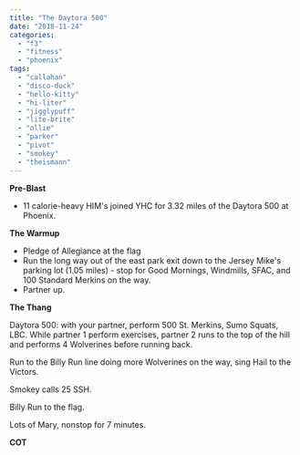 ```yaml
---
title: "The Daytora 500"
date: "2018-11-24"
categories: 
  - "f3"
  - "fitness"
  - "phoenix"
tags: 
  - "callahan"
  - "disco-duck"
  - "hello-kitty"
  - "hi-liter"
  - "jigglypuff"
  - "lite-brite"
  - "ollie"
  - "parker"
  - "pivot"
  - "smokey"
  - "theismann"
---
```


**Pre-Blast**

- 11 calorie-heavy HIM's joined YHC for 3.32 miles of the Daytora 500 at Phoenix.

**The Warmup**

- Pledge of Allegiance at the flag
- Run the long way out of the east park exit down to the Jersey Mike's parking lot (1.05 miles) - stop for Good Mornings, Windmills, SFAC, and 100 Standard Merkins on the way.
- Partner up.

****T**he T**hang****

Daytora 500: with your partner, perform 500 St. Merkins, Sumo Squats, LBC. While partner 1 perform exercises, partner 2 runs to the top of the hill and performs 4 Wolverines before running back.

Run to the Billy Run line doing more Wolverines on the way, sing Hail to the Victors.

Smokey calls 25 SSH.

Billy Run to the flag.

Lots of Mary, nonstop for 7 minutes.

**COT**
